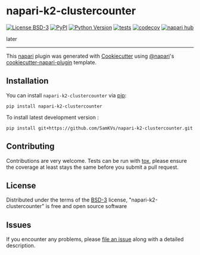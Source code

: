 # napari-k2-clustercounter

[![License BSD-3](https://img.shields.io/pypi/l/napari-k2-clustercounter.svg?color=green)](https://github.com/SamKVs/napari-k2-clustercounter/raw/main/LICENSE)
[![PyPI](https://img.shields.io/pypi/v/napari-k2-clustercounter.svg?color=green)](https://pypi.org/project/napari-k2-clustercounter)
[![Python Version](https://img.shields.io/pypi/pyversions/napari-k2-clustercounter.svg?color=green)](https://python.org)
[![tests](https://github.com/SamKVs/napari-k2-clustercounter/workflows/tests/badge.svg)](https://github.com/SamKVs/napari-k2-clustercounter/actions)
[![codecov](https://codecov.io/gh/SamKVs/napari-k2-clustercounter/branch/main/graph/badge.svg)](https://codecov.io/gh/SamKVs/napari-k2-clustercounter)
[![napari hub](https://img.shields.io/endpoint?url=https://api.napari-hub.org/shields/napari-k2-clustercounter)](https://napari-hub.org/plugins/napari-k2-clustercounter)

later

----------------------------------

This [napari] plugin was generated with [Cookiecutter] using [@napari]'s [cookiecutter-napari-plugin] template.

<!--
Don't miss the full getting started guide to set up your new package:
https://github.com/napari/cookiecutter-napari-plugin#getting-started

and review the napari docs for plugin developers:
https://napari.org/stable/plugins/index.html
-->

## Installation

You can install `napari-k2-clustercounter` via [pip]:

    pip install napari-k2-clustercounter



To install latest development version :

    pip install git+https://github.com/SamKVs/napari-k2-clustercounter.git


## Contributing

Contributions are very welcome. Tests can be run with [tox], please ensure
the coverage at least stays the same before you submit a pull request.

## License

Distributed under the terms of the [BSD-3] license,
"napari-k2-clustercounter" is free and open source software

## Issues

If you encounter any problems, please [file an issue] along with a detailed description.

[napari]: https://github.com/napari/napari
[Cookiecutter]: https://github.com/audreyr/cookiecutter
[@napari]: https://github.com/napari
[MIT]: http://opensource.org/licenses/MIT
[BSD-3]: http://opensource.org/licenses/BSD-3-Clause
[GNU GPL v3.0]: http://www.gnu.org/licenses/gpl-3.0.txt
[GNU LGPL v3.0]: http://www.gnu.org/licenses/lgpl-3.0.txt
[Apache Software License 2.0]: http://www.apache.org/licenses/LICENSE-2.0
[Mozilla Public License 2.0]: https://www.mozilla.org/media/MPL/2.0/index.txt
[cookiecutter-napari-plugin]: https://github.com/napari/cookiecutter-napari-plugin

[file an issue]: https://github.com/SamKVs/napari-k2-clustercounter/issues

[napari]: https://github.com/napari/napari
[tox]: https://tox.readthedocs.io/en/latest/
[pip]: https://pypi.org/project/pip/
[PyPI]: https://pypi.org/
